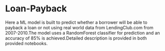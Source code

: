# Loan-Payback
Here a ML model is built to predict whether a borrower will be able to payback a loan or not using real world data from LendingClub.com from 2007-2010.The model uses a RandomForest classifier for prediction and an accuracy of 85% is achieved.Detailed description is provided in both provided notebooks. 
